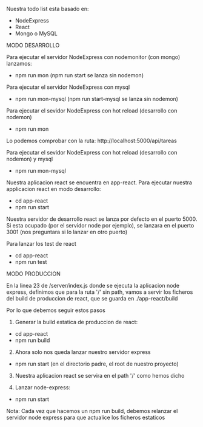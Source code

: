 Nuestra todo list esta basado en:
- NodeExpress
- React
- Mongo o MySQL

MODO DESARROLLO

Para ejecutar el servidor NodeExpress con nodemonitor (con mongo) lanzamos:
- npm run mon (npm run start se lanza sin nodemon)

Para ejecutar el servidor NodeExpress con mysql
- npm run mon-mysql (npm run start-mysql se lanza sin nodemon)

Para ejecutar el sevidor NodeExpress con hot reload (desarrollo con nodemon)
- npm run mon

Lo podemos comprobar con la ruta:
http://localhost:5000/api/tareas

Para ejecutar el sevidor NodeExpress con hot reload (desarrollo con nodemon) y mysql
- npm run mon-mysql


Nuestra aplicacion react se encuentra en app-react.
Para ejecutar nuestra applicacion react en modo desarrollo:
- cd app-react
- npm run start

Nuestra servidor de desarrollo react se lanza por defecto en el puerto 5000. Si esta ocupado (por el servidor node por ejemplo), se lanzara en el puerto 3001 (nos preguntara si lo lanzar en otro puerto)


Para lanzar los test de react
- cd app-react
- npm run test

MODO PRODUCCION


En la linea 23 de /server/index.js donde se ejecuta la aplicacion node express, definimos que para la ruta '/' sin path, vamos a servir los ficheros del build de produccion de react, que se guarda en ./app-react/build

Por lo que debemos seguir estos pasos
1. Generar la build estatica de produccion de react:
- cd app-react
- npm run build

2. Ahora solo nos queda lanzar nuestro servidor express
- npm run start (en el directorio padre, el root de nuestro proyecto)

3. Nuestra aplicacion react se servira en el path '/' como hemos dicho


4. Lanzar node-express: 
- npm run start

Nota: Cada vez que hacemos un npm run build, debemos relanzar el servidor node express para que actualice los ficheros estaticos